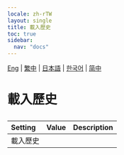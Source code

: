 ```yaml
---
locale: zh-rTW
layout: single
title: 載入歷史
toc: true
sidebar:
  nav: "docs"
---
```

[Eng](/dancexr/menu/2025.4/chat/load_history.md) | [繁中](/tw/dancexr/menu/2025.4/chat/load_history.md) | [日本語](/jp/dancexr/menu/2025.4/chat/load_history.md) | [한국어](/kr/dancexr/menu/2025.4/chat/load_history.md) | [简中](/zh/dancexr/menu/2025.4/chat/load_history.md)
# 載入歷史
## 
| Setting | Value | Description |
| :--- | --- | :--- |
| 載入歷史 || 

